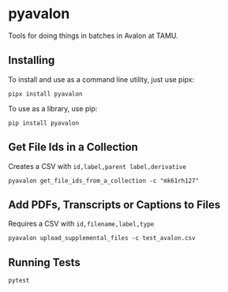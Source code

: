 # pyavalon

Tools for doing things in batches in Avalon at TAMU.

## Installing

To install and use as a command line utility, just use pipx:

```
pipx install pyavalon
```

To use as a library, use pip:

```
pip install pyavalon
```

## Get File Ids in a Collection

Creates a CSV with `id,label,parent label,derivative`

```
pyavalon get_file_ids_from_a_collection -c "mk61rh127"
```

## Add PDFs, Transcripts or Captions to Files

Requires a CSV with `id,filename,label,type`

```
pyavalon upload_supplemental_files -c test_avalon.csv
```

## Running Tests

```
pytest
```